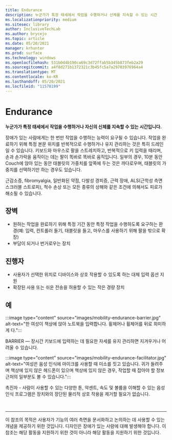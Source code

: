 ```yaml
---
title: Endurance
description: 누군가가 특정 태세에서 작업을 수행하거나 신체를 지속할 수 있는 시간
ms.localizationpriority: medium
ms.sitesec: library
author: InclusiveTechLab
ms.author: brycejo
ms.topic: article
ms.date: 05/20/2021
manager: krhunter
ms.prod: surface
ms.technology: windows
ms.openlocfilehash: 531b0d4b190ca69c3d72ffab5b345b873feb2a29
ms.sourcegitcommit: a4f8d271b1372321c3b45fc5a7a29703976964a4
ms.translationtype: MT
ms.contentlocale: ko-KR
ms.lasthandoff: 05/20/2021
ms.locfileid: "11578199"
---
```

# <a name="endurance"></a>Endurance

**누군가가 특정 태세에서 작업을 수행하거나 자신의 신체를 지속할 수 있는 시간입니다.**

장애가 있는 사람에게는 한 번만 작업을 수행하는 능력이 요구될 수 있습니다. 작업을 완료하기 위해 특정 본문 위치를 반복적으로 수행하거나 유지 관리하는 것은 특히 드레인일 수 있습니다. 키보드와 마우스로 팔을 스트레치하고, 반복적으로 키 입력을 때리며, 손과 손가락을 움직이는 데는 팔이 똑바로 똑바로 움직입니다. 일부의 경우, 10분 동안 Couch에 앉아 있는 동안 태블릿의 가중치를 앞쪽에 두는 것은 까다로우며, 태블릿의 가중치를 선택하기만 하는 경우도 있습니다.

근감소증, fibromyalgia, 일반화된 약점, 다발성 경피증, 근력 장애, ALS(근학성 측면 스크러블 스트로피), 척수 손상 또는 모든 종류의 상해와 같은 조건에 의해서도 피로가 해소될 수 있습니다.

## <a name="barriers"></a>장벽
* 원하는 작업을 완료하기 위해 특정 기간 동안 특정 작업을 수행하도록 요구하는 환경(예: 입력, 컨트롤러 들기, 태블릿을 들고, 마우스를 사용하기 위해 팔을 밖으로 확장)
* 부담이 되거나 번거로우는 장치

## <a name="facilitators"></a>진행자
* 사용자가 선택한 위치로 디바이스와 상호 작용할 수 있도록 하는 대체 입력 옵션 지원
* 확장된 사용 또는 쉬운 전송을 허용할 수 있는 작은 경량 장치

## <a name="examples"></a>예

:::image type="content" source="images/mobility-endurance-barrier.jpg" alt-text="한 여성이 책상에 앉아 노트북을 입력합니다. 휠체어나 휠체어를 뒤로 희미하게 다.":::

BARRIER — 장시간 키보드에 입력하는 데 필요한 자세를 유지 관리하면 지겨우거나 어려울 수 있습니다. 

:::image type="content" source="images/mobility-endurance-facilitator.jpg" alt-text="여성은 음성 인식에 마이크를 사용할 때 미소를 짓고 있습니다. 귀가 들려주며 책상에 있지 않은 헤드폰이 있으며 책상에 있지 않은 경우, 작업할 때 잡아야 할 정보 근처의 일부분도 볼 수 있습니다.":::

촉진자 - 사람이 사용할 수 있는 다양한 톤, 악센트, 속도 및 볼륨을 이해할 수 있는 음성 인식 프로그램은 장치와의 장단된 물리적 상호 작용을 제거할 필요가 없습니다. 


&nbsp;

[comment]: # (Footer 문)
___
이 참조의 목적은 사용자가 기능의 여러 측면을 문서화하고 논의하는 데 사용할 수 있는 개념을 제공하기 위한 것입니다. 디자인은 장애가 있는 사람에 대해 발생해야 합니다. 이 참조는 해당 활동을 지원하기 위한 것이 아니라 해당 활동을 지원하기 위한 것입니다. 